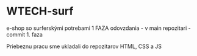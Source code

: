 # WTECH-surf
e-shop so surferskými potrebami
1 FAZA odovzdania - v main repozitari - commit 1. faza

Priebeznu pracu sme ukladali do repozitarov HTML, CSS a JS

